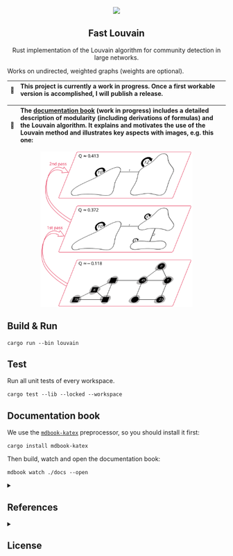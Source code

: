 <p align="center">
        <a href="https://splines.github.io/fast-louvain/">
            <img src="https://github.com/Splines/fast-louvain/assets/37160523/8c38f388-bd65-454c-8aae-8ab3161209cc"
                width="800px">
        </a>
        <h2 align="center">Fast Louvain</h3>
      <p align="center">Rust implementation of the Louvain algorithm for community detection in large networks.</p>   
</p>

Works on undirected, weighted graphs (weights are optional).

| :arrows_counterclockwise:   | This project is currently a work in progress. Once a first workable version is accomplished, I will publish a release. |
|---------------|:-------------------------|

| :scroll:   | The [documentation book](https://splines.github.io/fast-louvain/) (work in progress) includes a detailed description of modularity (including derivations of formulas) and the Louvain algorithm. It explains and motivates the use of the Louvain method and illustrates key aspects with images, e.g. this one: |
|---------------|:-------------------------|


<p align="center">
    <a href="https://splines.github.io/fast-louvain/">
        <img src="./docs/src/louvain/images/louvain-hierarchy-3d-plain-without-arrows.svg"
            alt="Resulting Louvain hierarchy for a sample graph in the documentation"
            width="350px">
    </a>
</p>




## Build & Run
```
cargo run --bin louvain
```

## Test
Run all unit tests of every workspace.
```
cargo test --lib --locked --workspace
```

## Documentation book
We use the [`mdbook-katex`](https://github.com/lzanini/mdbook-katex) preprocessor, so you should install it first:
```
cargo install mdbook-katex
```

Then build, watch and open the documentation book:
```
mdbook watch ./docs --open
```


<!-- References -->
<details>
<summary><h2>References</h2></summary>

- TODO
</details>

<!-- License -->
<details>
<summary><h2>License</h2></summary>

The source code of this program is licensed with the very permissive MIT license, see the [LICENSE file](https://github.com/Splines/raspi-captive-portal/blob/main/LICENSE) for details. When you use this project (e.g. make a fork that becomes its own project), I do not require you to include the license header in every source file, however you must include it at the root of your project. According to the MIT license you must also include a copyright notice, that is, link back to this project, e.g. in this way:

> [Fast Louvain](https://github.com/splines/fast-louvain) - Copyright (c) 2023 Splines

Any questions regarding the license? [This FAQ](https://www.tawesoft.co.uk/kb/article/mit-license-faq) might help.

Note that the [documentation book](https://splines.github.io/fast-louvain/) is exempt from the MIT license. Redistribution of the documentation book is not permitted. Yet, you are welcome to reference it in your own work.

</details>

